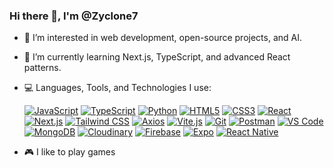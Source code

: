### Hi there 👋, I'm @Zyclone7

- 👀 I’m interested in web development, open-source projects, and AI.
- 🌱 I’m currently learning Next.js, TypeScript, and advanced React patterns.
- 💻 Languages, Tools, and Technologies I use:

  [![JavaScript](https://img.shields.io/badge/JavaScript-F7DF1E?style=for-the-badge&logo=javascript&logoColor=black&labelColor=white&logoWidth=20)](https://developer.mozilla.org/en-US/docs/Web/JavaScript)
  [![TypeScript](https://img.shields.io/badge/TypeScript-007ACC?style=for-the-badge&logo=typescript&logoColor=white&labelColor=white&logoWidth=20)](https://www.typescriptlang.org/)
  [![Python](https://img.shields.io/badge/Python-3776AB?style=for-the-badge&logo=python&logoColor=white&labelColor=white&logoWidth=20)](https://www.python.org/)
  [![HTML5](https://img.shields.io/badge/HTML5-E34F26?style=for-the-badge&logo=html5&logoColor=white&labelColor=white&logoWidth=20)](https://developer.mozilla.org/en-US/docs/Web/HTML)
  [![CSS3](https://img.shields.io/badge/CSS3-1572B6?style=for-the-badge&logo=css3&logoColor=white&labelColor=white&logoWidth=20)](https://developer.mozilla.org/en-US/docs/Web/CSS)
  [![React](https://img.shields.io/badge/React-61DAFB?style=for-the-badge&logo=react&logoColor=black&labelColor=white&logoWidth=20)](https://reactjs.org/)
  [![Next.js](https://img.shields.io/badge/Next.js-000000?style=for-the-badge&logo=nextdotjs&logoColor=white&labelColor=white&logoWidth=20)](https://nextjs.org/)
  [![Tailwind CSS](https://img.shields.io/badge/Tailwind%20CSS-38B2AC?style=for-the-badge&logo=tailwind-css&logoColor=white&labelColor=white&logoWidth=20)](https://tailwindcss.com/)
  [![Axios](https://img.shields.io/badge/Axios-5A29E4?style=for-the-badge&logo=axios&logoColor=white&labelColor=white&logoWidth=20)](https://axios-http.com/)
  [![Vite.js](https://img.shields.io/badge/Vite-646CFF?style=for-the-badge&logo=vite&logoColor=white&labelColor=white&logoWidth=20)](https://vitejs.dev/)
  [![Git](https://img.shields.io/badge/Git-F05032?style=for-the-badge&logo=git&logoColor=white&labelColor=white&logoWidth=20)](https://git-scm.com/)
  [![Postman](https://img.shields.io/badge/Postman-FF6C37?style=for-the-badge&logo=postman&logoColor=white&labelColor=white&logoWidth=20)](https://www.postman.com/)
  [![VS Code](https://img.shields.io/badge/VS%20Code-007ACC?style=for-the-badge&logo=visual-studio-code&logoColor=white&labelColor=white&logoWidth=20)](https://code.visualstudio.com/)
  [![MongoDB](https://img.shields.io/badge/MongoDB-47A248?style=for-the-badge&logo=mongodb&logoColor=white&labelColor=white&logoWidth=20)](https://www.mongodb.com/)
  [![Cloudinary](https://img.shields.io/badge/Cloudinary-3448C5?style=for-the-badge&logo=cloudinary&logoColor=white&labelColor=white&logoWidth=20)](https://cloudinary.com/)
  [![Firebase](https://img.shields.io/badge/Firebase-FFCA28?style=for-the-badge&logo=firebase&logoColor=black&labelColor=white&logoWidth=20)](https://firebase.google.com/)
  [![Expo](https://img.shields.io/badge/Expo-000020?style=for-the-badge&logo=expo&logoColor=white&labelColor=white&logoWidth=20)](https://expo.dev/)
  [![React Native](https://img.shields.io/badge/React%20Native-61DAFB?style=for-the-badge&logo=react&logoColor=black&labelColor=white&logoWidth=20)](https://reactnative.dev/)

- 🎮 I like to play games

<!---
Zyclone7/Zyclone7 is a ✨ special ✨ repository because its `README.md` (this file) appears on your GitHub profile.
You can click the Preview link to take a look at your changes.
--->
